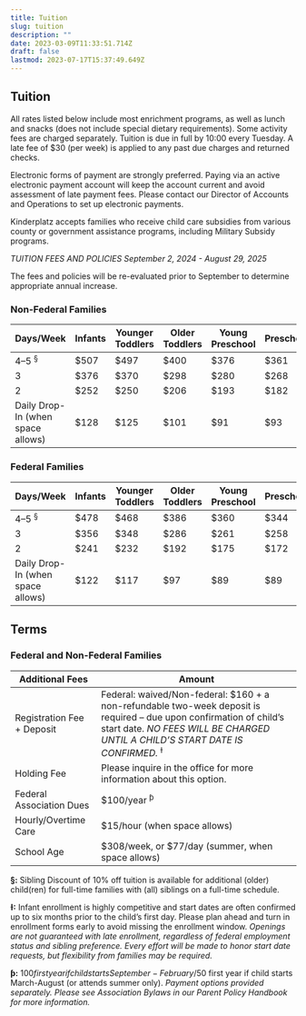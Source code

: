 ```yaml
---
title: Tuition
slug: tuition
description: ""
date: 2023-03-09T11:33:51.714Z
draft: false
lastmod: 2023-07-17T15:37:49.649Z
---
```

## Tuition

All rates listed below include most enrichment programs, as well as lunch and snacks (does not include special dietary requirements). Some activity fees are charged separately. Tuition is due in full by 10:00 every Tuesday. A late fee of $30 (per week) is applied to any past due charges and returned checks.

Electronic forms of payment are strongly preferred. Paying via an active electronic payment account will keep the account current and avoid assessment of late payment fees. Please contact our Director of Accounts and Operations to set up electronic payments.

Kinderplatz accepts families who receive child care subsidies from various county or government assistance programs, including Military Subsidy programs.

*TUITION FEES AND POLICIES September 2, 2024 - August 29, 2025*

The fees and policies will be re-evaluated prior to September to determine appropriate annual increase.

### Non-Federal Families

| Days/Week                         | Infants | Younger Toddlers | Older Toddlers | Young  Preschool | Preschool | Spanish Immersion |
| --------------------------------- | ------- | ---------------- | -------------- | ---------------- | --------- | ----------------- |
| 4–5 <sup>§</sup>                  | $507    | $497             | $400           | $376             | $361      | $369              |
| 3                                 | $376    | $370             | $298           | $280             | $268      | $275              |
| 2                                 | $252    | $250             | $206           | $193             | $182      | $187              |
| Daily Drop-In (when space allows) | $128    | $125             | $101           | $91              | $93       | $95               |

### Federal Families

| Days/Week                         | Infants | Younger Toddlers | Older Toddlers | Young Preschool | Preschool | Spanish Immersion |
| --------------------------------- | ------- | ---------------- | -------------- | --------------- | --------- | ----------------- |
| 4–5 <sup>§</sup>                  | $478    | $468             | $386           | $360            | $344      | $353              |
| 3                                 | $356    | $348             | $286           | $261            | $258      | $265              |
| 2                                 | $241    | $232             | $192           | $175            | $172      | $177              |
| Daily Drop-In (when space allows) | $122    | $117             | $97            | $89             | $89       | $92               |

## Terms

### Federal and Non-Federal Families

| Additional Fees            | Amount                                                                                                                                                                                                           |
| -------------------------- | ---------------------------------------------------------------------------------------------------------------------------------------------------------------------------------------------------------------- |
| Registration Fee + Deposit | Federal: waived/Non-federal: $160 + a non-refundable two-week deposit is required – due upon confirmation of child’s start date. *NO FEES WILL BE CHARGED UNTIL A CHILD’S START DATE IS CONFIRMED.* <sup>Ɨ</sup> |
| Holding Fee                | Please inquire in the office for more information about this option.                                                                                                                                             |
| Federal Association Dues   | $100/year <sup>ƥ</sup>                                                                                                                                                                                           |
| Hourly/Overtime Care       | $15/hour (when space allows)                                                                                                                                                                                     |
| School Age                 | $308/week, or $77/day (summer, when space allows)                                                                                                                                                                |

**§:** Sibling Discount of 10% off tuition is available for additional (older) child(ren) for full-time families with (all) siblings on a full-time schedule.

**Ɨ:** Infant enrollment is highly competitive and start dates are often confirmed up to six months prior to the child’s first day. Please plan ahead and turn in enrollment forms early to avoid missing the enrollment window. *Openings are not guaranteed with late enrollment, regardless of federal employment status and sibling preference. Every effort will be made to honor start date requests, but flexibility from families may be required.*

**ƥ:** $100 first year if child starts September-February/$50 first year if child starts March-August (or attends summer only). *Payment options provided separately. Please see Association Bylaws in our Parent Policy Handbook for more information.*
